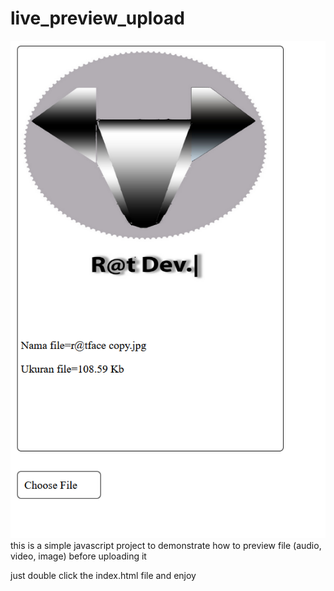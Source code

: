 # live_preview_upload
![alt text](https://github.com/Cypher999/live_preview_upload/blob/main/screenshoot.png?raw=true)<br>
this is a simple javascript project to demonstrate how to preview file (audio, video, image) before uploading it

just double click the index.html file and enjoy
